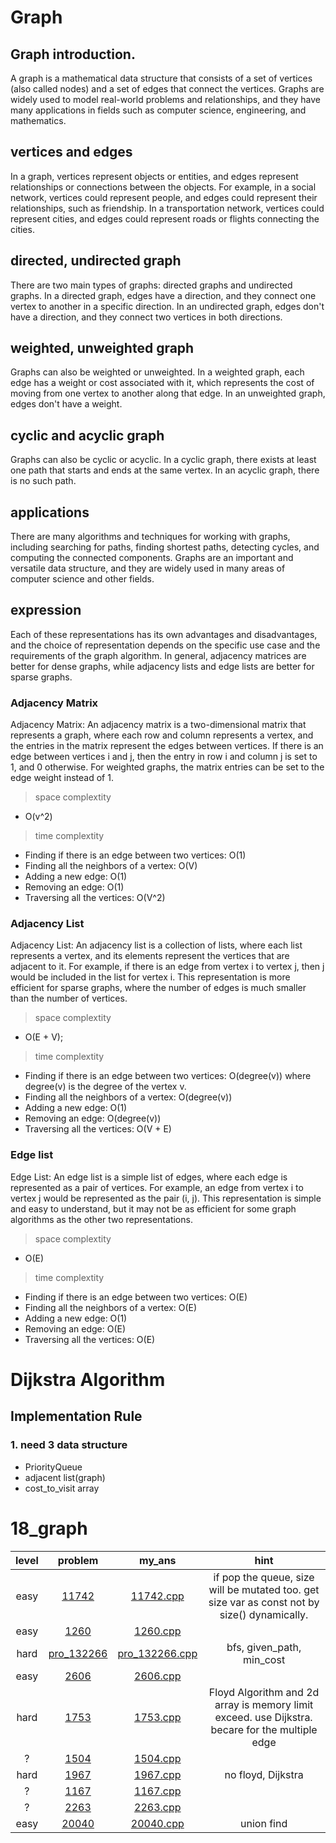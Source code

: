 # Graph
## Graph introduction.
A graph is a mathematical data structure that consists of a set of vertices (also called nodes) and a set of edges that connect the vertices. Graphs are widely used to model real-world problems and relationships, and they have many applications in fields such as computer science, engineering, and mathematics.

## vertices and edges
In a graph, vertices represent objects or entities, and edges represent relationships or connections between the objects. For example, in a social network, vertices could represent people, and edges could represent their relationships, such as friendship. In a transportation network, vertices could represent cities, and edges could represent roads or flights connecting the cities.

## directed, undirected graph
There are two main types of graphs: directed graphs and undirected graphs. In a directed graph, edges have a direction, and they connect one vertex to another in a specific direction. In an undirected graph, edges don't have a direction, and they connect two vertices in both directions.

## weighted, unweighted graph
Graphs can also be weighted or unweighted. In a weighted graph, each edge has a weight or cost associated with it, which represents the cost of moving from one vertex to another along that edge. In an unweighted graph, edges don't have a weight.

## cyclic and acyclic graph
Graphs can also be cyclic or acyclic. In a cyclic graph, there exists at least one path that starts and ends at the same vertex. In an acyclic graph, there is no such path.

## applications
There are many algorithms and techniques for working with graphs, including searching for paths, finding shortest paths, detecting cycles, and computing the connected components. Graphs are an important and versatile data structure, and they are widely used in many areas of computer science and other fields.

## expression
Each of these representations has its own advantages and disadvantages, and the choice of representation depends on the specific use case and the requirements of the graph algorithm. In general, adjacency matrices are better for dense graphs, while adjacency lists and edge lists are better for sparse graphs.

### Adjacency Matrix
Adjacency Matrix: An adjacency matrix is a two-dimensional matrix that represents a graph, where each row and column represents a vertex, and the entries in the matrix represent the edges between vertices. If there is an edge between vertices i and j, then the entry in row i and column j is set to 1, and 0 otherwise. For weighted graphs, the matrix entries can be set to the edge weight instead of 1.
> space complextity 
- O(v^2)

>  time complextity 
-  Finding if there is an edge between two vertices: O(1)
- Finding all the neighbors of a vertex: O(V)
- Adding a new edge: O(1)
- Removing an edge: O(1)
- Traversing all the vertices: O(V^2)

### Adjacency List
Adjacency List: An adjacency list is a collection of lists, where each list represents a vertex, and its elements represent the vertices that are adjacent to it. For example, if there is an edge from vertex i to vertex j, then j would be included in the list for vertex i. This representation is more efficient for sparse graphs, where the number of edges is much smaller than the number of vertices.
> space complextity
- O(E + V);

> time complextity
- Finding if there is an edge between two vertices: O(degree(v)) where degree(v) is the degree of the vertex v.
- Finding all the neighbors of a vertex: O(degree(v))
- Adding a new edge: O(1)
- Removing an edge: O(degree(v))
- Traversing all the vertices: O(V + E)


### Edge list
Edge List: An edge list is a simple list of edges, where each edge is represented as a pair of vertices. For example, an edge from vertex i to vertex j would be represented as the pair (i, j). This representation is simple and easy to understand, but it may not be as efficient for some graph algorithms as the other two representations.
> space complextity
- O(E)

> time complextity

- Finding if there is an edge between two vertices: O(E)
- Finding all the neighbors of a vertex: O(E)
- Adding a new edge: O(1)
- Removing an edge: O(E)
- Traversing all the vertices: O(E)

# Dijkstra Algorithm
## Implementation Rule
### 1. need 3 data structure
- PriorityQueue
- adjacent list(graph)
- cost_to_visit array


# 18_graph
| level | problem | my_ans | hint |
| :--: | :--: | :--: | :--: |
| easy | [11742](https://www.acmicpc.net/problem/11742) | [11742.cpp](./11742/11742.cpp) | if pop the queue, size will be mutated too. get size var as const not by size() dynamically. |
| easy | [1260](https://www.acmicpc.net/problem/1260) | [1260.cpp](./1260/1260.cpp) |  |
| hard | [pro_132266](https://school.programmers.co.kr/learn/courses/30/lessons/132266) | [pro_132266.cpp](./pro_132266/pro_132266.cpp) | bfs, given_path, min_cost |
| easy | [2606](https://www.acmicpc.net/problem/2606) | [2606.cpp](./2606/2606.cpp) |  |
| hard | [1753](https://www.acmicpc.net/problem/1753) | [1753.cpp](./1753/1753.cpp) | Floyd Algorithm and 2d array is memory limit exceed. use Dijkstra. becare for the multiple edge |
| ? | [1504](https://www.acmicpc.net/problem/1504) | [1504.cpp](./1504/1504.cpp) |  |
| hard | [1967](https://www.acmicpc.net/problem/1967) | [1967.cpp](./1967/1967.cpp) | no floyd, Dijkstra |
| ? | [1167](https://www.acmicpc.net/problem/1167) | [1167.cpp](./1167/1167.cpp) |  |
| ? | [2263](https://www.acmicpc.net/problem/2263) | [2263.cpp](./2263/2263.cpp) |  |
| easy | [20040](https://www.acmicpc.net/problem/20040) | [20040.cpp](./20040/20040.cpp) | union find |
